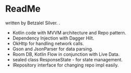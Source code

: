 # ReadMe
 written by Betzalel Silver. .

- Kotlin code with MVVM architecture and Repo pattern. 
- Dependency Injection with Dagger Hilt.
- OkHttp for handling network calls.
- Gson and JsonParser for data parsing.
- Room DB, Kotlin Flow in conjunction with Live Data.
- sealed class ResponseState - for state management.
- IRepository interface for changing repo impl easily.
